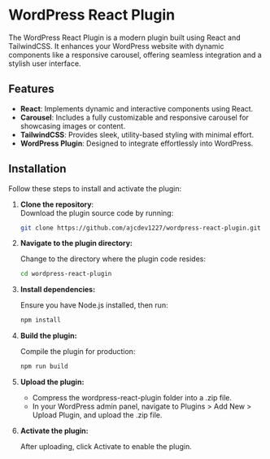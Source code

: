 # WordPress React Plugin

The WordPress React Plugin is a modern plugin built using React and TailwindCSS. It enhances your WordPress website with dynamic components like a responsive carousel, offering seamless integration and a stylish user interface.

## Features

- **React**: Implements dynamic and interactive components using React.
- **Carousel**: Includes a fully customizable and responsive carousel for showcasing images or content.
- **TailwindCSS**: Provides sleek, utility-based styling with minimal effort.
- **WordPress Plugin**: Designed to integrate effortlessly into WordPress.

## Installation

Follow these steps to install and activate the plugin:

1. **Clone the repository**:  
   Download the plugin source code by running:  
   ```bash
   git clone https://github.com/ajcdev1227/wordpress-react-plugin.git
   ```
2. **Navigate to the plugin directory:**

    Change to the directory where the plugin code resides:
    ```bash
    cd wordpress-react-plugin
    ```
3. **Install dependencies:**

    Ensure you have Node.js installed, then run:
    ```bash
    npm install
    ```
4. **Build the plugin:**
    
    Compile the plugin for production:
    ```bash
    npm run build
    ```
5. **Upload the plugin:**
    - Compress the wordpress-react-plugin folder into a .zip file.
    - In your WordPress admin panel, navigate to Plugins > Add New > Upload Plugin, and upload the .zip file.

6. **Activate the plugin:**

    After uploading, click Activate to enable the plugin.


